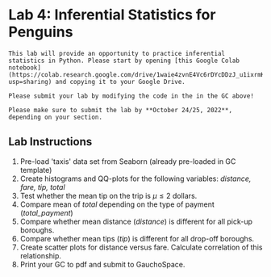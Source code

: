 # Lab 4: Inferential Statistics for Penguins

````{caution}
This lab will provide an opportunity to practice inferential statistics in Python. Please start by opening [this Google Colab notebook](https://colab.research.google.com/drive/1waie4zvnE4Vc6rDYcDDzJ_u1ixrmKmEv?usp=sharing) and copying it to your Google Drive. 
````

````{important}
Please submit your lab by modifying the code in the in the GC above!
````

````{warning}
Please make sure to submit the lab by **October 24/25, 2022**, depending on your section.
````

## Lab Instructions

1. Pre-load 'taxis' data set from Seaborn (already pre-loaded in GC template) 
2. Create histograms and QQ-plots for the following variables: *distance, fare, tip, total*
3. Test whether the mean tip on the trip is $\mu \leq 2$ dollars. 
4. Compare mean of *total* depending on the type of payment (*total_payment*)
5. Compare whether mean distance (*distance*) is different for all pick-up boroughs. 
6. Compare whether mean tips (*tip*) is different for all drop-off boroughs. 
7. Create scatter plots for distance versus fare. Calculate correlation of this relationship. 
8. Print your GC to pdf and submit to GauchoSpace. 